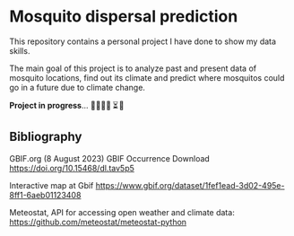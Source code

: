 # Mosquito dispersal prediction
This repository contains a personal project I have done to show my data skills.

The main goal of this project is to analyze past and present data of mosquito locations, find out its climate and predict where mosquitos could go in a future due to climate change.

**Project in progress**... 👷‍♀️👩‍💻  ⏳ 🚀 


## Bibliography
GBIF.org (8 August 2023) GBIF Occurrence Download https://doi.org/10.15468/dl.tav5p5

   Interactive map at Gbif https://www.gbif.org/dataset/1fef1ead-3d02-495e-8ff1-6aeb01123408

Meteostat, API for accessing open weather and climate data: https://github.com/meteostat/meteostat-python
